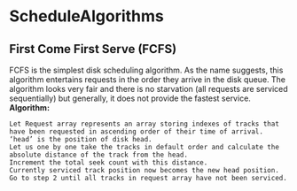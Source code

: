 # ScheduleAlgorithms

## First Come First Serve (FCFS)
FCFS is the simplest disk scheduling algorithm. As the name suggests, this algorithm entertains requests in the order they arrive in the disk queue. The algorithm looks very fair and there is no starvation (all requests are serviced sequentially) but generally, it does not provide the fastest service.
**Algorithm:**

    Let Request array represents an array storing indexes of tracks that have been requested in ascending order of their time of arrival. ‘head’ is the position of disk head.
    Let us one by one take the tracks in default order and calculate the absolute distance of the track from the head.
    Increment the total seek count with this distance.
    Currently serviced track position now becomes the new head position.
    Go to step 2 until all tracks in request array have not been serviced.
